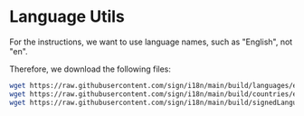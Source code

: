 # Language Utils

For the instructions, we want to use language names, such as "English", not "en".

Therefore, we download the following files:
```bash
wget https://raw.githubusercontent.com/sign/i18n/main/build/languages/en.json -O languages.json
wget https://raw.githubusercontent.com/sign/i18n/main/build/countries/en.json -O countries.json
wget https://raw.githubusercontent.com/sign/i18n/main/build/signedLanguages/en.json -O signed_languages.json
```
